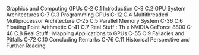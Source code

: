 Graphics and Computing GPUs C-2
C.1 Introduction C-3
C.2 GPU System Architectures C-7
C.3 Programming GPUs C-12
C.4 Multithreaded Multiprocessor Architecture C-25
C.5 Parallel Memory System C-36
C.6 Floating Point Arithmetic C-41
C.7 Real Stuff : Th e NVIDIA GeForce 8800 C-46
C.8 Real Stuff : Mapping Applications to GPUs C-55
C.9 Fallacies and Pitfalls C-72
C.10 Concluding Remarks C-76
C.11 Historical Perspective and Further Reading